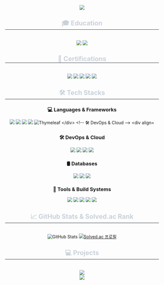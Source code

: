 
<div align= "center">
    <img src="https://capsule-render.vercel.app/api?type=waving&color=gradient&height=240&text=Gyung%20Heon's&animation=fadeIn&fontColor=ffffff&fontSize=70" />
</div>

<div align= "center">
    <h2 style="border-bottom: 1px solid #21262d; color: #c9d1d9;"> 🎓 Education </h2> <br> 
    <div style="margin: 0 auto; text-align: center;" align= "center"> 
        <img src="https://img.shields.io/badge/조선대학교(정보통신공학과)-3693F3?style=for-the-badge">
        <img src="https://img.shields.io/badge/NHN_Academy(6기)-00A95C?style=for-the-badge&logo=Linode&logoColor=white">
    </div>
</div>

<div align= "center">
    <h2 style="border-bottom: 1px solid #21262d; color: #c9d1d9;"> 💼 Certifications </h2> <br> 
    <div style="margin: 0 auto; text-align: center;" align= "center"> 
        <img src="https://img.shields.io/badge/정보보안기사-232F3E?style=for-the-badge">
        <img src="https://img.shields.io/badge/정보처리기사-232F3E?style=for-the-badge">
        <img src="https://img.shields.io/badge/네트워크관리사_2급-232F3E?style=for-the-badge">
        <img src="https://img.shields.io/badge/컴퓨터활용능력_1급-232F3E?style=for-the-badge">
        <img src="https://img.shields.io/badge/워드프로세서-232F3E?style=for-the-badge">
    </div>
</div>

<div align="center">
    <h2 style="border-bottom: 1px solid #21262d; color: #c9d1d9;"> 🛠️ Tech Stacks </h2>
</div>

<!-- 💻 Languages & Frameworks -->
<div align= "center">
    <h3>💻 Languages & Frameworks</h3>
    <img src="https://img.shields.io/badge/Python-3776AB?style=for-the-badge&logo=python&logoColor=white">
    <img src="https://img.shields.io/badge/Java-ED8B00?style=for-the-badge&logo=openjdk&logoColor=white">
    <img src="https://img.shields.io/badge/Spring_Boot-6DB33F?style=for-the-badge&logo=springboot&logoColor=white">
    <img src="https://img.shields.io/badge/RESTful_API-005C84?style=for-the-badge&logo=restapi&logoColor=white">
    <img src="https://img.shields.io/badge/Thymeleaf-005F0F?style=for-the-badge&logo=thymeleaf&logoColor=white" alt="Thymeleaf 
</div>

<!-- 🛠️ DevOps & Cloud -->
<div align= "center">
    <h3>🛠️ DevOps & Cloud</h3>
    <img src="https://img.shields.io/badge/On-Premise-555555?style=for-the-badge&logo=serverfault&logoColor=white">
    <img src="https://img.shields.io/badge/NHN_Cloud-00A95C?style=for-the-badge&logo=cloudflare&logoColor=white">
    <img src="https://img.shields.io/badge/Docker-2496ED?style=for-the-badge&logo=docker&logoColor=white">
    <img src="https://img.shields.io/badge/GitHub_Actions-2088FF?style=for-the-badge&logo=githubactions&logoColor=white">
</div>

<!-- 🛢️ Databases -->
<div align= "center">
    <h3>🛢️ Databases</h3>
    <img src="https://img.shields.io/badge/MySQL-005C84?style=for-the-badge&logo=mysql&logoColor=white">
    <img src="https://img.shields.io/badge/Redis-DC382D?style=for-the-badge&logo=redis&logoColor=white">
    <img src="https://img.shields.io/badge/Elasticsearch-005571?style=for-the-badge&logo=elasticsearch&logoColor=white">
</div>

<!-- 🧰 Tools & Build Systems -->
<div align= "center">
    <h3>🧰 Tools & Build Systems</h3>
    <img src="https://img.shields.io/badge/GitHub-181717?style=for-the-badge&logo=github&logoColor=white">
    <img src="https://img.shields.io/badge/Postman-FF6C37?style=for-the-badge&logo=postman&logoColor=white">
    <img src="https://img.shields.io/badge/IntelliJ_IDEA-000000?style=for-the-badge&logo=intellijidea&logoColor=white">
    <img src="https://img.shields.io/badge/Apache_Maven-C71A36?style=for-the-badge&logo=apachemaven&logoColor=white">
    <img src="https://img.shields.io/badge/Apache%20JMeter-D22128?style=for-the-badge&logo=apachejmeter&logoColor=white">

</div>

<div align= "center">
    <h2 style="border-bottom: 1px solid #21262d; color: #c9d1d9;"> 📈 GitHub Stats & Solved.ac Rank </h2> <br> 
    <div style="margin: 0 auto; text-align: center;" align= "center"> 
        <img src="https://github-readme-stats.vercel.app/api?username=dlrudgjs104&show_icons=true&theme=github_dark" alt="GitHub Stats" />
        <a href="https://solved.ac/dlrudgjs104">
            <img src="http://mazassumnida.wtf/api/v2/generate_badge?boj=dlrudgjs104" alt="Solved.ac 프로필" />
        </a>
    </div>
</div>

<div align= "center">
    <h2 style="border-bottom: 1px solid #21262d; color: #c9d1d9;"> 💻 Projects </h2> <br> 
    <div style="margin: 0 auto; text-align: center;" align="center"> 
        <div>
            <a href="https://github.com/nhnacademy-be6-5ritang">
                <img src="https://img.shields.io/badge/온라인 서점 프로젝트 Repository-181717?style=for-the-badge&logo=GitHub&logoColor=white">
            </a>
            </div>
            <div>
            <a href="https://github.com/eventor-site">
                <img src="https://img.shields.io/badge/이벤터 프로젝트 Repository-181717?style=for-the-badge&logo=GitHub&logoColor=white">
            </a>
         </div>
    </div>
</div>

